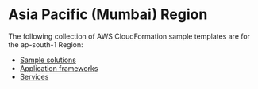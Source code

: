 # Asia Pacific \(Mumbai\) Region<a name="cfn-sample-templates-ap-south-1"></a>

The following collection of AWS CloudFormation sample templates are for the ap\-south\-1 Region:
+ [Sample solutions](sample-templates-applications-ap-south-1.md)
+ [Application frameworks](sample-templates-appframeworks-ap-south-1.md)
+ [Services](sample-templates-services-ap-south-1.md)
